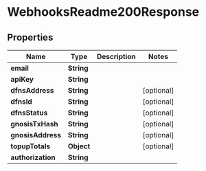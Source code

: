 

# WebhooksReadme200Response


## Properties

| Name | Type | Description | Notes |
|------------ | ------------- | ------------- | -------------|
|**email** | **String** |  |  |
|**apiKey** | **String** |  |  |
|**dfnsAddress** | **String** |  |  [optional] |
|**dfnsId** | **String** |  |  [optional] |
|**dfnsStatus** | **String** |  |  [optional] |
|**gnosisTxHash** | **String** |  |  [optional] |
|**gnosisAddress** | **String** |  |  [optional] |
|**topupTotals** | **Object** |  |  [optional] |
|**authorization** | **String** |  |  |



